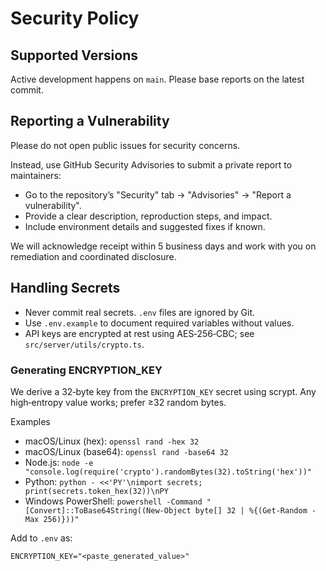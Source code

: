 # Security Policy

## Supported Versions
Active development happens on `main`. Please base reports on the latest commit.

## Reporting a Vulnerability
Please do not open public issues for security concerns.

Instead, use GitHub Security Advisories to submit a private report to maintainers:
- Go to the repository’s "Security" tab → "Advisories" → "Report a vulnerability".
- Provide a clear description, reproduction steps, and impact.
- Include environment details and suggested fixes if known.

We will acknowledge receipt within 5 business days and work with you on remediation and coordinated disclosure.

## Handling Secrets
- Never commit real secrets. `.env` files are ignored by Git.
- Use `.env.example` to document required variables without values.
- API keys are encrypted at rest using AES‑256‑CBC; see `src/server/utils/crypto.ts`.

### Generating ENCRYPTION_KEY
We derive a 32‑byte key from the `ENCRYPTION_KEY` secret using scrypt. Any high‑entropy value works; prefer ≥32 random bytes.

Examples
- macOS/Linux (hex): `openssl rand -hex 32`
- macOS/Linux (base64): `openssl rand -base64 32`
- Node.js: `node -e "console.log(require('crypto').randomBytes(32).toString('hex'))"`
- Python: `python - <<'PY'\nimport secrets; print(secrets.token_hex(32))\nPY`
- Windows PowerShell: `powershell -Command "[Convert]::ToBase64String((New-Object byte[] 32 | %{(Get-Random -Max 256)}))"`

Add to `.env` as:

```
ENCRYPTION_KEY="<paste_generated_value>"
```
